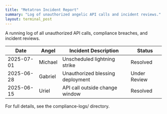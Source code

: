 ```yaml
---
title: "Metatron Incident Report"
summary: "Log of unauthorized angelic API calls and incident reviews."
layout: terminal_post
---
```


A running log of all unauthorized API calls, compliance breaches, and incident reviews.

| Date       | Angel    | Incident Description                | Status      |
|------------|----------|-------------------------------------|-------------|
| 2025-07-01 | Michael  | Unscheduled lightning strike        | Resolved    |
| 2025-06-28 | Gabriel  | Unauthorized blessing deployment    | Under Review|
| 2025-06-15 | Uriel    | API call outside change window      | Resolved    |

For full details, see the compliance-logs/ directory.
